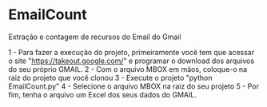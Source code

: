 # EmailCount
Extração e contagem de recursos do Email do Gmail

1 - Para fazer a execução do projeto, primeiramente você tem que acessar o site "https://takeout.google.com/" e programar o download dos arquivos do seu próprio GMAIL.
2 - Com o arquivo MBOX em mãos, coloque-o na raiz do projeto que você clonou
3 - Execute o projeto "python EmailCount.py" 
4 - Selecione o arquivo MBOX na raiz do seu projeto
5 - Por fim, tenha o arquivo um Excel dos seus dados do GMAIL.
